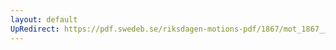 ```yaml
---
layout: default
UpRedirect: https://pdf.swedeb.se/riksdagen-motions-pdf/1867/mot_1867__ak__00255.pdf
---
```

